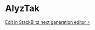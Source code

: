# AlyzTak

[Edit in StackBlitz next generation editor ⚡️](https://stackblitz.com/~/github.com/asynchronourjavascript/AlyzTak)